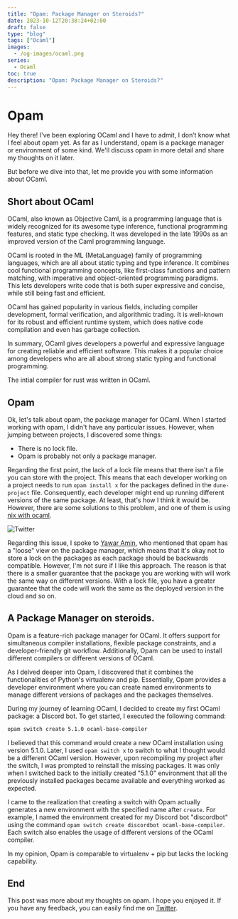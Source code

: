 ```yaml
---
title: "Opam: Package Manager on Steroids?"
date: 2023-10-12T20:38:24+02:00
draft: false
type: "blog"
tags: ["Ocaml"]
images:
  - /og-images/ocaml.png
series:
  - Ocaml
toc: true
description: "Opam: Package Manager on Steroids?"
---
```


# Opam

Hey there! I've been exploring OCaml and I have to admit, I don’t know what I feel about opam yet. As far as I understand, opam is a package manager or environment of some kind. We'll discuss opam in more detail and share my thoughts on it later.

But before we dive into that, let me provide you with some information about OCaml.

## Short about OCaml

OCaml, also known as Objective Caml, is a programming language that is widely recognized for its awesome type inference, functional programming features, and static type checking. It was developed in the late 1990s as an improved version of the Caml programming language.

OCaml is rooted in the ML (MetaLanguage) family of programming languages, which are all about static typing and type inference. It combines cool functional programming concepts, like first-class functions and pattern matching, with imperative and object-oriented programming paradigms. This lets developers write code that is both super expressive and concise, while still being fast and efficient.

OCaml has gained popularity in various fields, including compiler development, formal verification, and algorithmic trading. It is well-known for its robust and efficient runtime system, which does native code compilation and even has garbage collection.

In summary, OCaml gives developers a powerful and expressive language for creating reliable and efficient software. This makes it a popular choice among developers who are all about strong static typing and functional programming.

The intial compiler for rust was written in OCaml.

## Opam

Ok, let's talk about opam, the package manager for OCaml. When I started working with opam, I didn't have any particular issues. However, when jumping between projects, I discovered some things:

- There is no lock file.
- Opam is probably not only a package manager.

Regarding the first point, the lack of a lock file means that there isn't a file you can store with the project. This means that each developer working on a project needs to run `opam install x` for the packages defined in the `dune-project` file. Consequently, each developer might end up running different versions of the same package. At least, that's how I think it would be. However, there are some solutions to this problem, and one of them is using [nix with ocaml](https://www.tweag.io/blog/2023-02-16-opam-nix/). 

![Twitter](/images/ocaml/twitter.png)


Regarding this issue, I spoke to [Yawar Amin](https://twitter.com/yawaramin), who mentioned that opam has a "loose" view on the package manager, which means that it's okay not to store a lock on the packages as each package should be backwards compatible. However, I'm not sure if I like this approach. The reason is that there is a smaller guarantee that the package you are working with will work the same way on different versions. With a lock file, you have a greater guarantee that the code will work the same as the deployed version in the cloud and so on.

## A Package Manager on steroids.

Opam is a feature-rich package manager for OCaml. It offers support for simultaneous compiler installations, flexible package constraints, and a developer-friendly git workflow. Additionally, Opam can be used to install different compilers or different versions of OCaml.

As I delved deeper into Opam, I discovered that it combines the functionalities of Python's virtualenv and pip. Essentially, Opam provides a developer environment where you can create named environments to manage different versions of packages and the packages themselves.

During my journey of learning OCaml, I decided to create my first OCaml package: a Discord bot. To get started, I executed the following command:

```bash
opam switch create 5.1.0 ocaml-base-compiler

```

I believed that this command would create a new OCaml installation using version 5.1.0. Later, I used `opam switch x` to switch to what I thought would be a different OCaml version. However, upon recompiling my project after the switch, I was prompted to reinstall the missing packages. It was only when I switched back to the initially created "5.1.0" environment that all the previously installed packages became available and everything worked as expected.

I came to the realization that creating a switch with Opam actually generates a new environment with the specified name after `create`. For example, I named the environment created for my Discord bot "discordbot" using the command `opam switch create discordbot ocaml-base-compiler`. Each switch also enables the usage of different versions of the OCaml compiler.

In my opinion, Opam is comparable to virtualenv + pip but lacks the locking capability.

## End

This post was more about my thoughts on opam. I hope you enjoyed it. If you have any feedback, you can easily find me on [Twitter](https://twitter.com/emil_priver).

